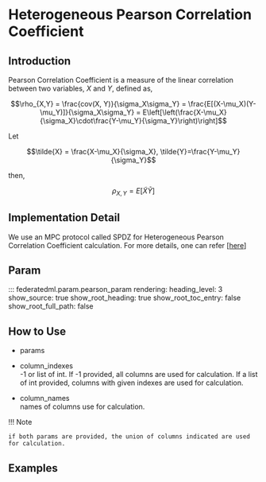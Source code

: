 # Heterogeneous Pearson Correlation Coefficient

## Introduction

Pearson Correlation Coefficient is a measure of the linear correlation between two variables, $X$ and $Y$, defined as,

$$\rho_{X,Y} = \frac{cov(X, Y)}{\sigma_X\sigma_Y} = \frac{E[(X-\mu_X)(Y-\mu_Y)]}{\sigma_X\sigma_Y} = E\left[\left(\frac{X-\mu_X}{\sigma_X}\cdot\frac{Y-\mu_Y}{\sigma_Y}\right)\right]$$

Let

$$\tilde{X} = \frac{X-\mu_X}{\sigma_X}, \tilde{Y}=\frac{Y-\mu_Y}{\sigma_Y}$$

then,

$$\rho_{X, Y} = E[\tilde{X}\tilde{Y}]$$

## Implementation Detail

We use an MPC protocol called SPDZ for Heterogeneous Pearson Correlation
Coefficient calculation. For more details, one can refer [[here](secureprotol.md)]

## Param

::: federatedml.param.pearson_param
    rendering:
      heading_level: 3
      show_source: true
      show_root_heading: true
      show_root_toc_entry: false
      show_root_full_path: false

## How to Use

  - params

  - column\_indexes  
    \-1 or list of int. If -1 provided, all columns are used for
    calculation. If a list of int provided, columns with given indexes
    are used for calculation.

  - column\_names  
    names of columns use for calculation.

!!! Note

    if both params are provided, the union of columns indicated are used for calculation.

## Examples

<!-- {% include-examples "hetero_pearson" %} -->